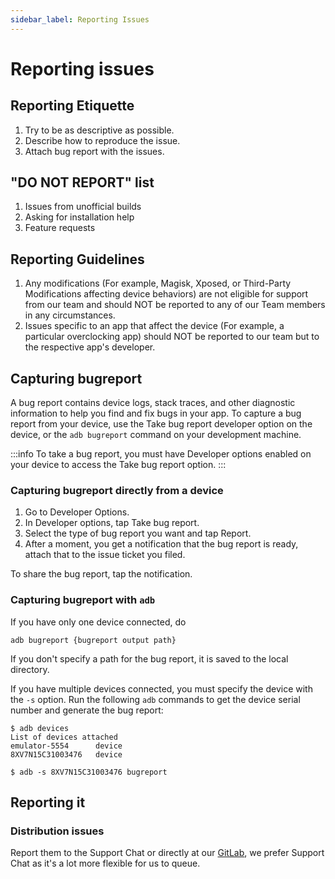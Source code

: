 ```yaml
---
sidebar_label: Reporting Issues
---
```


# Reporting issues

## Reporting Etiquette

1. Try to be as descriptive as possible.
2. Describe how to reproduce the issue.
3. Attach bug report with the issues.

## "DO NOT REPORT" list

1. Issues from unofficial builds
2. Asking for installation help
3. Feature requests

## Reporting Guidelines

1. Any modifications (For example, Magisk, Xposed, or Third-Party Modifications affecting device behaviors) are not eligible for support from our team and should NOT be reported to any of our Team members in any circumstances.
2. Issues specific to an app that affect the device (For example, a particular overclocking app) should NOT be reported to our team but to the respective app's developer.

## Capturing bugreport

A bug report contains device logs, stack traces, and other diagnostic information to help you find and fix bugs in your app. To capture a bug report from your device, use the Take bug report developer option on the device, or the `adb bugreport` command on your development machine.

:::info
To take a bug report, you must have Developer options enabled on your device to access the Take bug report option.
:::

### Capturing bugreport directly from a device

1. Go to Developer Options.
2. In Developer options, tap Take bug report.
3. Select the type of bug report you want and tap Report.
4. After a moment, you get a notification that the bug report is ready, attach that to the issue ticket you filed.

To share the bug report, tap the notification.

### Capturing bugreport with `adb`

If you have only one device connected, do

```shell
adb bugreport {bugreport output path}
```

If you don't specify a path for the bug report, it is saved to the local directory.

If you have multiple devices connected, you must specify the device with the `-s` option. Run the following `adb` commands to get the device serial number and generate the bug report:

```shell
$ adb devices
List of devices attached
emulator-5554      device
8XV7N15C31003476   device

$ adb -s 8XV7N15C31003476 bugreport
```

## Reporting it

### Distribution issues

Report them to the Support Chat or directly at our [GitLab](https://gitlab.hentaios.com/hentaios/issue-trackers/distribution), we prefer Support Chat as it's a lot more flexible for us to queue.
